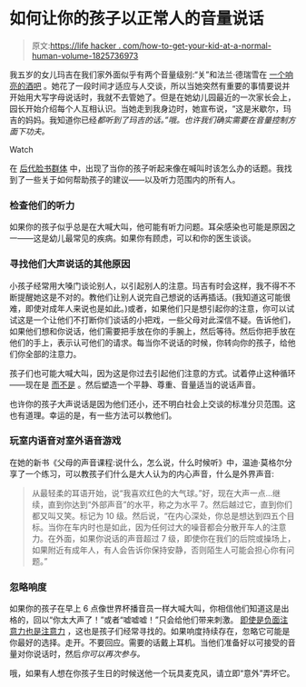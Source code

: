 # 如何让你的孩子以正常人的音量说话

> 原文:[https://life hacker . com/how-to-get-your-kid-at-a-normal-human-volume-1825736973](https://lifehacker.com/how-to-get-your-kid-to-speak-at-a-normal-human-volume-1825736973)

我五岁的女儿玛吉在我们家外面似乎有两个音量级别:“关”和法兰·德瑞雪在 [一个响亮的酒吧](https://lifehacker.com/bartenders-should-shush-people-1825479385) 。她花了一段时间才适应与人交谈，所以当她突然有重要的事情要说并开始用大写字母说话时，我就不去管她了。但是在她幼儿园最近的一次家长会上，园长开始介绍每个人互相认识。当她走到我身边时，她宣布说，“这是米歇尔，玛吉的妈妈。我知道你已经*都听到了玛吉的话。”哦。也许我们确实需要在音量控制方面下功夫。*

Watch

在 [后代脸书群体](https://www.facebook.com/groups/2018785615043946/) 中，出现了当你的孩子听起来像在喊叫时该怎么办的话题。我找到了一些关于如何帮助孩子的建议——以及听力范围内的所有人。

### 检查他们的听力

如果你的孩子似乎总是在大喊大叫，他可能有听力问题。耳朵感染也可能是原因之一——这是幼儿最常见的疾病。如果你有顾虑，可以和你的医生谈谈。

### 寻找他们大声说话的其他原因

小孩子经常用大嗓门谈论别人，以引起别人的注意。玛吉有时会这样，我不得不不断提醒她这是不对的。教他们让别人说完自己想说的话再插话。(我知道这可能很难，即使对成年人来说也是如此。)或者，如果他们只是想引起你的注意，你可以试试这是一个让他们不打断你们谈话的小把戏，一些父母对此深信不疑。告诉他们，如果他们想和你说话，他们需要把手放在你的手腕上，然后等待。然后你把手放在他们的手上，表示认可他们的请求。每当你不说话的时候，你转向你的孩子，给他们你全部的注意力。

孩子们也可能大喊大叫，因为这是你过去引起他们注意的方式。试着停止这种循环——现在是 [而不是](https://www.wsj.com/articles/study-says-yelling-is-as-hurtful-as-hitting-1378336888?tesla=y) 。然后塑造一个平静、尊重、音量适当的说话声音。

也许你的孩子大声说话是因为他们还小，还不明白社会上交谈的标准分贝范围。这也有道理。幸运的是，有一些方法可以教他们。

### 玩室内语音对室外语音游戏

在她的新书《父母的声音课程:说什么，怎么说，什么时候听》中，温迪·莫格尔分享了一个练习，可以教孩子们什么是大人认为的内心声音，什么是外界声音:

> 从最轻柔的耳语开始，说“我喜欢红色的大气球。”好，现在大声一点...继续，直到你达到“外部声音”的水平，称之为水平 7。然后越过它，直到你们都又叫又笑。标记为 10 级。然后说，“在内心深处，你总是想达到四五个目标。当你在车内时也是如此，因为任何过大的噪音都会分散开车人的注意力。在外面，如果你说话的声音超过 7 级，即使你在我们的后院或操场上，如果附近有成年人，有人会告诉你保持安静，否则陌生人可能会担心你有问题。”

### 忽略响度

如果你的孩子在早上 6 点像世界杯播音员一样大喊大叫，你相信他们知道这是出格的，回以“你太大声了！”或者“嘘嘘嘘！”只会给他们带来刺激。 [即使是负面注意力也是注意力](https://offspring.lifehacker.com/when-do-you-ignore-your-kid-1797834001) ，这也是孩子们经常寻找的。如果响度持续存在，忽略它可能是你最好的选择。走开。不要回应。需要的话戴上耳机。当他们准备好以可接受的音量对你说话时，然后*你可以再次参与。*

哦，如果有人想在你孩子生日的时候送他一个玩具麦克风，请立即“意外”弄坏它。